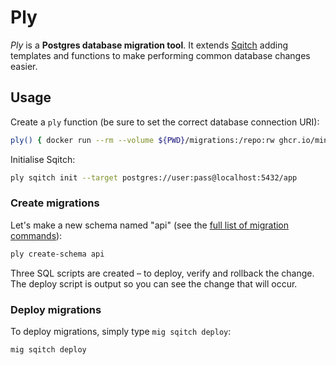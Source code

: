 # Ply

_Ply_ is a **Postgres database migration tool**. It extends
[Sqitch](https://sqitch.org/) adding templates and functions to make performing
common database changes easier.

## Usage

Create a `ply` function (be sure to set the correct database connection URI):

```sh
ply() { docker run --rm --volume ${PWD}/migrations:/repo:rw ghcr.io/minibasehq/ply "$@" }
```

Initialise Sqitch:

```sh
ply sqitch init --target postgres://user:pass@localhost:5432/app
```

### Create migrations

Let's make a new schema named "api" (see the [full list of migration
commands](wiki)):

```sh
ply create-schema api
```

Three SQL scripts are created – to deploy, verify and rollback the change. The
deploy script is output so you can see the change that will occur.

### Deploy migrations

To deploy migrations, simply type `mig sqitch deploy`:

```sh
mig sqitch deploy
```
